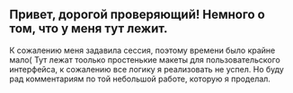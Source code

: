 Привет, дорогой проверяющий! Немного о том, что у меня тут лежит. 
---
К сожалению меня задавила сессия, поэтому времени было крайне мало(
Тут лежат тоолько простенькие макеты для пользовательского интерфейса, к сожалению
все логику я реализовать не успел. Но буду рад комментариям по той небольшой работе, которую
я проделал.